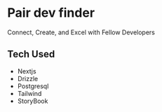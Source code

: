# Pair dev finder

Connect, Create, and Excel with Fellow Developers

## Tech Used

- Nextjs
- Drizzle
- Postgresql
- Tailwind
- StoryBook

